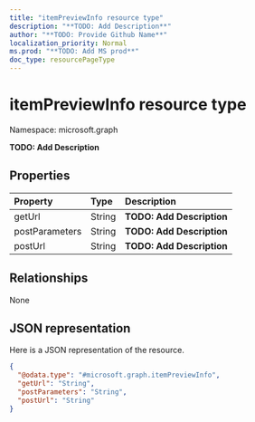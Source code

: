 ```yaml
---
title: "itemPreviewInfo resource type"
description: "**TODO: Add Description**"
author: "**TODO: Provide Github Name**"
localization_priority: Normal
ms.prod: "**TODO: Add MS prod**"
doc_type: resourcePageType
---
```


# itemPreviewInfo resource type


Namespace: microsoft.graph

**TODO: Add Description**

## Properties
|Property|Type|Description|
|:---|:---|:---|
|getUrl|String|**TODO: Add Description**|
|postParameters|String|**TODO: Add Description**|
|postUrl|String|**TODO: Add Description**|

## Relationships
None

## JSON representation
Here is a JSON representation of the resource.
<!-- {
  "blockType": "resource",
  "@odata.type": "microsoft.graph.itemPreviewInfo"
}
-->
``` json
{
  "@odata.type": "#microsoft.graph.itemPreviewInfo",
  "getUrl": "String",
  "postParameters": "String",
  "postUrl": "String"
}
```

